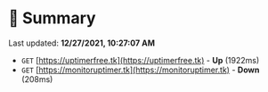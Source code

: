 # 📖 Summary
Last updated: **12/27/2021, 10:27:07 AM**

- `GET` [https://uptimerfree.tk](https://uptimerfree.tk) - **Up** (1922ms)
- `GET` [https://monitoruptimer.tk](https://monitoruptimer.tk) - **Down** (208ms)

